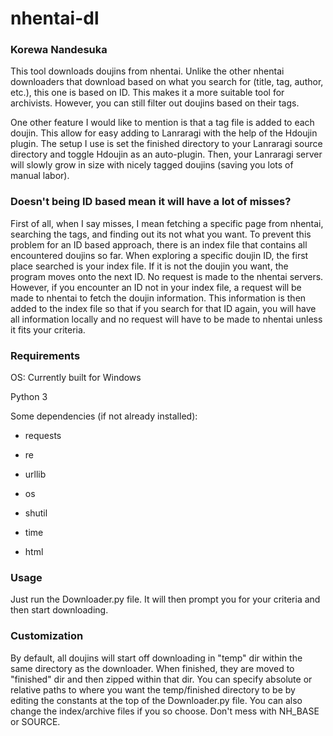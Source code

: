 # nhentai-dl



### Korewa Nandesuka

This tool downloads doujins from nhentai. Unlike the other nhentai downloaders that download based on what you search for (title, tag, author, etc.), this one is based on ID. This makes it a more suitable tool for archivists.  However, you can still filter out doujins based on their tags. 



One other feature I would like to mention is that a tag file is added to each doujin. This allow for easy adding to Lanraragi with the help of the Hdoujin plugin. The setup I use is set the finished directory to your Lanraragi source directory and toggle Hdoujin as an auto-plugin. Then, your Lanraragi server will slowly grow in size with nicely tagged doujins (saving you lots of manual labor). 



### Doesn't being ID based mean it will have a lot of misses?

First of all, when I say misses, I mean fetching a specific page from nhentai, searching the tags, and finding out its not what you want. To prevent this problem for an ID based approach, there is an index file that contains all encountered doujins so far. When exploring a specific doujin ID, the first place searched is your index file. If it is not the doujin you want, the program moves onto the next ID. No request is made to the nhentai servers. However, if you encounter an ID not in your index file, a request will be made to nhentai to fetch the doujin information. This information is then added to the index file so that if you search for that ID again, you will have all information locally and no request will have to be made to nhentai unless it fits your criteria.



### Requirements

OS: Currently built for Windows

Python 3

Some dependencies (if not already installed):

* requests

* re

* urllib

* os

* shutil

* time

* html



### Usage

Just run the Downloader.py file. It will then prompt you for your criteria and then start downloading.



### Customization

By default, all doujins will start off downloading in "temp" dir within the same directory as the downloader. When finished, they are moved to "finished" dir and then zipped within that dir. You can specify absolute or relative paths to where you want the temp/finished directory to be by editing the constants at the top of the Downloader.py file. You can also change the index/archive files if you so choose. Don't mess with NH_BASE or SOURCE.
